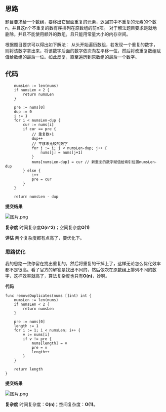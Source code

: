 ## 思路
题目要求给一个数组，要移出它里面重复的元素，返回其中不重复的元素的个数n，并且这n个不重复的数有序排列在原数组的前n项。
对于解法题目要求是就地删除，并且不能使用额外的数组，且只能用常量大小的内存空间。

根据题目要求可以得出如下解法：
从头开始遍历数组，若发现一个重复的数字，则将该数字拿出来，将该数字后面的数字依次向左平移一位，然后将改重复数组赋值给数组的最后一位。如此反复，直至遍历到原数组的最后一个数字。

## 代码
```golang
	numsLen := len(nums)
	if numsLen < 2 {
		return numsLen
	}

	pre := nums[0]
	dup := 0
	i := 1
	for i < numsLen-dup {
		cur := nums[i]
		if cur == pre {
			// 重复数+1
			dup++
			// 平移未比较的数字
			for j := i; j < numsLen-dup; j++ {
				nums[j] = nums[j+1]
			}
			nums[numsLen-dup] = cur // 新重复的数字赋值给索引位置numsLen-dup
		} else {
			i++
			pre = cur
		}
	}

	return numsLen - dup 
```
**提交结果**

![图片.png](https://pic.leetcode-cn.com/28aaf59c21d636e33f7bae7ffbe0e22887eb5021e195f98587a1dfafa78c071b-%E5%9B%BE%E7%89%87.png)

**复杂度**
时间复杂度**O(n^2)**；空间复杂度**O(1)**

**评估**
两个复杂度都有点高了，要优化下。

### 思路优化
我的思路一致停留在找出重复的，然后将重复的干掉上了，这样无论怎么优化效率都不是很高。看了官方的解答是找出不同的，然后依次在原数组上排列不同的数字，这样效率就高了，算法复杂度也只有**O(n)**，妙啊。

**代码**
```goalng
func removeDuplicates(nums []int) int {
    numsLen := len(nums)
	if numsLen < 2 {
		return numsLen
	}

	pre := nums[0]
	length := 1
	for i := 1; i < numsLen; i++ {
		v := nums[i]
		if v != pre {
			nums[length] = v
			pre = v
			length++
		}
	}

	return length
}
```

**提交结果**

![图片.png](https://pic.leetcode-cn.com/56e43d1abf5e467e1ec39edeb08359bc93d5c841ee65e18bde16fa714eca1cc1-%E5%9B%BE%E7%89%87.png)

**复杂度**
时间复杂度：**O(n)**；空间复杂度：**O(1)**。